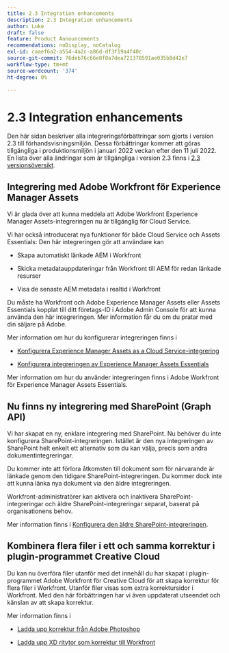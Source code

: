 ```yaml
---
title: 2.3 Integration enhancements
description: 2.3 Integration enhancements
author: Luke
draft: false
feature: Product Announcements
recommendations: noDisplay, noCatalog
exl-id: caaef6a2-a554-4a2c-a86d-df3f19a4f40c
source-git-commit: 76deb76c66e8f8a7dea721378591ae035b8d42e7
workflow-type: tm+mt
source-wordcount: '374'
ht-degree: 0%

---
```


# 2.3 Integration enhancements

Den här sidan beskriver alla integreringsförbättringar som gjorts i version 2.3 till förhandsvisningsmiljön. Dessa förbättringar kommer att göras tillgängliga i produktionsmiljön i januari 2022 veckan efter den 11 juli 2022. En lista över alla ändringar som är tillgängliga i version 2.3 finns i [2.3 versionsöversikt](/help/quicksilver/product-announcements/product-releases/22.3-release-activity/22-3-release-overview.md).

## Integrering med Adobe Workfront för Experience Manager Assets

Vi är glada över att kunna meddela att Adobe Workfront Experience Manager Assets-integreringen nu är tillgänglig för Cloud Service.

Vi har också introducerat nya funktioner för både Cloud Service och Assets Essentials: Den här integreringen gör att användare kan

* Skapa automatiskt länkade AEM i Workfront

* Skicka metadatauppdateringar från Workfront till AEM för redan länkade resurser

* Visa de senaste AEM metadata i realtid i Workfront


Du måste ha Workfront och Adobe Experience Manager Assets eller Assets Essentials kopplat till ditt företags-ID i Adobe Admin Console för att kunna använda den här integreringen. Mer information får du om du pratar med din säljare på Adobe.

Mer information om hur du konfigurerar integreringen finns i

* [Konfigurera Experience Manager Assets as a Cloud Service-integrering](/help/quicksilver/administration-and-setup/configure-integrations/configure-aacs-integration.md)

* [Konfigurera integreringen av Experience Manager Assets Essentials](/help/quicksilver/documents/adobe-workfront-for-experience-manager-assets-essentials/setup-asset-essentials.md)


Mer information om hur du använder integreringen finns i Adobe Workfront för Experience Manager Assets Essentials.

## Nu finns ny integrering med SharePoint (Graph API)

Vi har skapat en ny, enklare integrering med SharePoint. Nu behöver du inte konfigurera SharePoint-integreringen. Istället är den nya integreringen av SharePoint helt enkelt ett alternativ som du kan välja, precis som andra dokumentintegreringar.

Du kommer inte att förlora åtkomsten till dokument som för närvarande är länkade genom den tidigare SharePoint-integreringen. Du kommer dock inte att kunna länka nya dokument via den äldre integreringen.

Workfront-administratörer kan aktivera och inaktivera SharePoint-integreringar och äldre SharePoint-integreringar separat, baserat på organisationens behov.

Mer information finns i [Konfigurera den äldre SharePoint-integreringen](/help/quicksilver/administration-and-setup/configure-integrations/configure-sharepoint-integration.md).

## Kombinera flera filer i ett och samma korrektur i plugin-programmet Creative Cloud

Du kan nu överföra filer utanför med det innehåll du har skapat i plugin-programmet Adobe Workfront för Creative Cloud för att skapa korrektur för flera filer i Workfront. Utanför filer visas som extra korrektursidor i Workfront. Med den här förbättringen har vi även uppdaterat utseendet och känslan av att skapa korrektur.

Mer information finns i

* [Ladda upp korrektur från Adobe Photoshop](/help/quicksilver/workfront-integrations-and-apps/adobe-workfront-for-creative-cloud/wf-cc-proofs-ps.md)

* [Ladda upp XD ritytor som korrektur till Workfront](/help/quicksilver/workfront-integrations-and-apps/adobe-workfront-for-creative-cloud/wf-adobe-xd-proofs.md)
